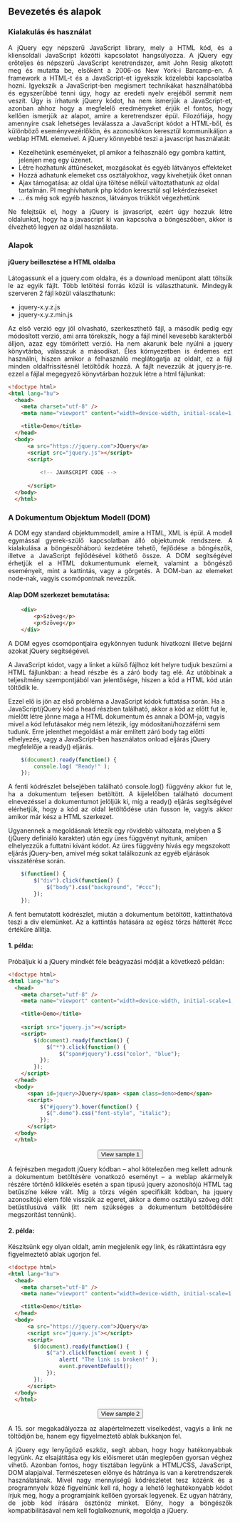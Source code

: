 ## Bevezetés és alapok  

### Kialakulás és használat

<p style="text-align:justify;">A jQuery egy népszerű JavaScript library, mely a HTML kód, és a kliensoldali JavaScript közötti kapcsolatot hangsúlyozza. A jQuery egy erőteljes és népszerű JavaScript keretrendszer, amit John Resig alkotott meg és mutatta be, elsőként a 2006-os New York-i Barcamp-en. A framework a HTML-t és a JavaScript-et igyekszik közelebbi kapcsolatba hozni. Igyekszik a JavaScript-ben megismert technikákat használhatóbbá és egyszerűbbé tenni úgy, hogy az eredeti nyelv erejéből semmit nem veszít. Úgy is írhatunk jQuery kódot, ha nem ismerjük a JavaScript-et, azonban ahhoz hogy a megfelelő eredményeket érjük el fontos, hogy kellően ismerjük az alapot, amire a keretrendszer épül. Filozófiája, hogy amennyire csak lehetséges leválassza a JavaScript kódot a HTML-ből, és különböző eseményvezérlőkön, és azonosítókon keresztül kommunikáljon a weblap HTML elemeivel. A jQuery könnyebbé teszi a javascript használatát:</p>

+ Kezelhetünk eseményeket, pl amikor a felhasználó egy gombra kattint, jelenjen meg egy üzenet.  
+ Létre hozhatunk áttűnéseket, mozgásokat és egyéb látványos effekteket  
+ Hozzá adhatunk elemeket css osztályokhoz, vagy kivehetjük őket onnan  
+ Ajax támogatása: az oldal újra töltése nélkül változtathatunk az oldal tartalmán. Pl meghívhatunk php kódon keresztül sql lekérdezéseket  
+ ... és még sok egyéb hasznos, látványos trükköt végezhetünk  
    
<p style="text-align:justify">Ne felejtsük el, hogy a jQuery is javascript, ezért úgy hozzuk létre oldalunkat, hogy ha a javascript ki van kapcsolva a böngészőben, akkor is élvezhető legyen az oldal használata.</p>

### Alapok

#### jQuery beillesztése a HTML oldalba

<p style="text-align:justify">Látogassunk el a jquery.com oldalra, és a download menüpont alatt töltsük le az egyik fájlt. Több letöltési forrás közül is választhatunk. Mindegyik szerveren 2 fájl közül választhatunk:</p>

+ jquery-x.y.z.js  
+ jquery-x.y.z.min.js  

<p style="text-align:justify">Az első verzió egy jól olvasható, szerkeszthető fájl, a második pedig egy módosított verzió, ami arra törekszik, hogy a fájl minél kevesebb karakterből álljon, azaz egy tömörített verzió. Ha nem akarunk bele nyúlni a jquery könyvtárba, válasszuk a másodikat. Éles környezetben is érdemes ezt használni, hiszen amikor a felhasználó meglátogatja az oldalt, ez a fájl minden oldalfrissítésnél letöltődik hozzá. A fájlt nevezzük át jquery.js-re. ezzel a fájlal megegyező könyvtárban hozzuk létre a html fájlunkat:</p>

```html
<!doctype html>
<html lang="hu">
  <head>
    <meta charset="utf-8" />
    <meta name="viewport" content="width=device-width, initial-scale=1, shrink-to-fit=no" />

    <title>Demo</title>
  </head>
  <body>
      <a src="https://jquery.com">JQuery</a>
      <script src="jquery.js"></script>
      <script>
          
          <!-- JAVASCRIPT CODE --> 
          
      </script>
  </body>
  </html>
```
### A Dokumentum Objektum Modell (DOM)

<p style="text-align:justify">A DOM egy standard objektummodell, amire a HTML, XML is épül. A modell egymással gyerek-szülő kapcsolatban álló objektumok rendszere. A kialakulása a böngészőháború kezdetére tehető, fejlődése a böngészők, illetve a JavaScript fejlődésével köthető össze. A DOM segítségével érhetjük el a HTML dokumentumunk elemeit, valamint a böngésző eseményeit, mint a kattintás, vagy a görgetés. A DOM-ban az elemeket node-nak, vagyis csomópontnak nevezzük.</p>

#### Alap DOM szerkezet bemutatása:

```html
    <div>
        <p>Szöveg</p>
        <p>Szöveg</p>
    </div>
```

<p style="text-align:justify">A DOM egyes csomópontjaira egykönnyen tudunk hivatkozni illetve bejárni azokat jQuery segítségével.</p>

<p style="text-align:justify">A JavaScript kódot, vagy a linket a külső fájlhoz két helyre tudjuk beszúrni a HTML fájlunkban: a head részbe és a záró body tag elé. Az utóbbinak a teljesítmény szempontjából van jelentősége, hiszen a kód a HTML kód után töltődik le.
    
Ezzel elő is jön az első probléma a JavaScript kódok futtatása során. Ha a JavaScript/jQuery kód a head részben található, akkor a kód az előtt fut le, mielőtt létre jönne maga a HTML dokumentum és annak a DOM-ja, vagyis mivel a kód lefutásakor még nem létezik, így módosítani/hozzáférni sem tudunk. Erre jelenthet megoldást a már említett záró body tag előtti elhelyezés, vagy a JavaScript-ben használatos onload eljárás jQuery megfelelője a ready() eljárás.</p>

```js
    $(document).ready(function() {
        console.log( "Ready!" );
    });
```

<p style="text-align:justify">A fenti kódrészlet belsejében található console.log() függvény akkor fut le, ha a dokumentum teljesen betöltött. A kijelelőben található document elnevezéssel a dokumentumot jelöljük ki, míg a ready() eljárás segítségével elérhetjük, hogy a kód az oldal letöltődése után fusson le, vagyis akkor amikor már kész a HTML szerkezet.  

Ugyanennek a megoldásnak létezik egy rövidebb változata, melyben a $ (jQuery definiáló karakter) után egy üres függvényt nyitunk, amiben elhelyezzük a futtatni kívánt kódot. Az üres függvény hívás egy megszokott eljárás jQuery-ben, amivel még sokat találkozunk az egyéb eljárások visszatérése során.</p>

```js
    $(function() {
        $("div").click(function() {
            $("body").css("background", "#ccc");
        });
    });
```

<p style="text-align:justify">A fent bemutatott kódrészlet, miután a dokumentum betöltött, kattinthatóvá teszi a div elemünket. Az a kattintás hatására az egész törzs hátterét #ccc értékűre állítja.</p>

#### 1. példa:  
Próbáljuk ki a jQuery mindkét féle beágyazási módját a következő példán:

```html
<!doctype html>
<html lang="hu">
  <head>
    <meta charset="utf-8" />
    <meta name="viewport" content="width=device-width, initial-scale=1, shrink-to-fit=no" />

    <title>Demo</title>
      
    <script src="jquery.js"></script>
    <script>
        $(document).ready(function() {
            $("*").click(function() {
                $("span#jquery").css("color", "blue");
          });
        });
    </script>
  </head>
  <body>
      <span id=jquery>JQuery</span> <span class=demo>demo</span>
      <script>
          $("#jquery").hover(function() {
            $(".demo").css("font-style", "italic");
          });
      </script>
  </body>
  </html>
```
<div style="width: 100%; text-align: center;"><button onclick="window.location.href = 'bevezetes01demo.html';">View sample 1</button></div>  
  
<p style="text-align:justify">A fejrészben megadott jQuery kódban – ahol kötelezően meg kellett adnunk a dokumentum betöltésére vonatkozó eseményt – a weblap akármelyik részére történő klikkelés esetén a span típusú jquery azonosítójú HTML tag betűszíne kékre vált. Míg a törzs végén specifikált kódban, ha jquery azonosítójú elem fölé visszük az egeret, akkor a demo osztályú szöveg dőlt betűstílusúvá válik (itt nem szükséges a dokumentum betöltődésére megszorítást tennünk).</p>

#### 2. példa:  
Készítsünk egy olyan oldalt, amin megjelenik egy link, és rákattintásra egy figyelmeztető ablak ugorjon fel.

```html
<!doctype html>
<html lang="hu">
  <head>
    <meta charset="utf-8" />
    <meta name="viewport" content="width=device-width, initial-scale=1, shrink-to-fit=no" />

    <title>Demo</title>
  </head>
  <body>
      <a src="https://jquery.com">JQuery</a>
      <script src="jquery.js"></script>
      <script>
        $(document).ready(function() {
            $("a").click(function( event ) {
                alert( "The link is broken!" );
                event.preventDefault();
            });
        });
      </script>
  </body>
  </html>
```  
<div style="width: 100%; text-align: center;"><button onclick="window.location.href = 'bevezetes02demo.html';">View sample 2</button></div>  
  
<p style="text-align:justify">A 15. sor megakadályozza az alapértelmezett viselkedést, vagyis a link ne töltődjön be, hanem egy figyelmeztető ablak bukkanjon fel.</p>

<p style="text-align:justify">A jQuery egy lenyűgöző eszköz, segít abban, hogy hogy hatékonyabbak legyünk. Az elsajátítása egy kis előismeret után meglepően gyorsan véghez vihető. Azonban fontos, hogy tisztában legyünk a HTML/CSS, JavaScript, DOM alapjaival. Természetesen előnye és hátránya is van a keretrendszerek használatának. Mivel nagy mennyiségű kódrészletet tesz közénk és a programnyelv közé figyelnünk kell rá, hogy a lehető leghatékonyabb kódot írjuk meg, hogy a programjaink kellően gyorsak legyenek. Ez ugyan hátrány, de jobb kód írására ösztönöz minket. Előny, hogy a böngészők kompatibilitásával nem kell foglalkoznunk, megoldja a jQuery.</p>

